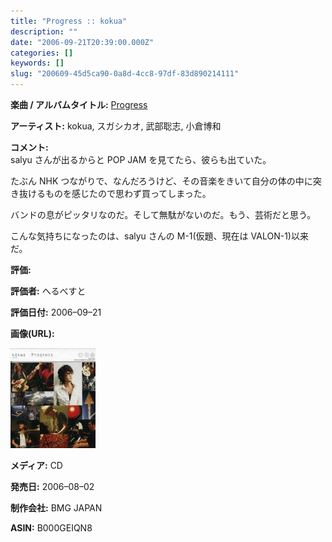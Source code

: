 ```yaml
---
title: "Progress :: kokua"
description: ""
date: "2006-09-21T20:39:00.000Z"
categories: []
keywords: []
slug: "200609-45d5ca90-0a8d-4cc8-97df-83d890214111"
---
```


**楽曲 / アルバムタイトル:** [Progress](http://www.amazon.co.jp/exec/obidos/ASIN/B000GEIQN8/mrchildrenonl-22/ref=nosim/)

**アーティスト:** kokua, スガシカオ, 武部聡志, 小倉博和

**コメント:**   
salyu さんが出るからと POP JAM を見てたら、彼らも出ていた。

たぶん NHK つながりで、なんだろうけど、その音楽をきいて自分の体の中に突き抜けるものを感じたので思わず買ってしまった。

バンドの息がピッタリなのだ。そして無駄がないのだ。もう、芸術だと思う。

こんな気持ちになったのは、salyu さんの M-1(仮題、現在は VALON-1)以来だ。

**評価:**

**評価者:** へるべすと

**評価日付:** 2006–09–21

**画像(URL):**

![](0__rsO8hxKdBHLoraoq.jpg)

**メディア:** CD

**発売日:** 2006–08–02

**制作会社:** BMG JAPAN

**ASIN:** B000GEIQN8
